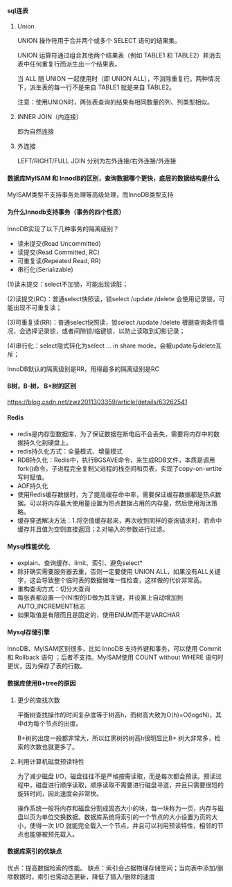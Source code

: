 #### sql连表

1. Union

   UNION 操作符用于合并两个或多个 SELECT 语句的结果集。

   UNION 运算符通过组合其他两个结果表（例如 TABLE1 和 TABLE2）并消去表中任何重复行而派生出一个结果表。

   当 ALL 随 UNION 一起使用时（即 UNION ALL），不消除重复行。两种情况下，派生表的每一行不是来自 TABLE1 就是来自 TABLE2。

   注意：使用UNION时，两张表查询的结果有相同数量的列、列类型相似。

2. INNER JOIN（内连接）

   即为自然连接

3. 外连接

   LEFT/RIGHT/FULL JOIN 分别为左外连接/右外连接/外连接

#### 数据库MyISAM 和 InnodB的区别，查询数据哪个更快，底层的数据结构是什么

MyISAM类型不支持事务处理等高级处理，而InnoDB类型支持

#### 为什么Innodb支持事务（事务的四个性质）

InnoDB实现了以下几种事务的隔离级别？
- 读未提交(Read Uncommitted)
- 读提交(Read Committed, RC)
- 可重复读(Repeated Read, RR)
- 串行化(Serializable)

(1)读未提交：select不加锁，可能出现读脏；

(2)读提交(RC)：普通select快照读，锁select /update /delete 会使用记录锁，可能出现不可重复读；

(3)可重复读(RR)：普通select快照读，锁select /update /delete 根据查询条件情况，会选择记录锁，或者间隙锁/临键锁，以防止读取到幻影记录；

(4)串行化：select隐式转化为select ... in share mode，会被update与delete互斥；

InnoDB默认的隔离级别是RR，用得最多的隔离级别是RC

#### B树，B-树， B+树的区别

https://blog.csdn.net/zwz2011303359/article/details/63262541

#### Redis

- redis是内存型数据库，为了保证数据在断电后不会丢失，需要将内存中的数据持久化到硬盘上。
- redis持久化方式：全量模式、增量模式
- RDB持久化：Redis中，执行BGSAVE命令，来生成RDB文件，本质是调用fork()命令，子进程完全复制父进程的栈空间和页表，实现了copy-on-wrtite写时赋值。
- AOF持久化
- 使用Redis缓存数据时，为了提高缓存命中率，需要保证缓存数据都是热点数据。可以将内存最大使用量设置为热点数据占用的内存量，然后使用淘汰策略。
- 缓存穿透解决方法：1.将空值缓存起来，再次收到同样的查询请求时，若命中缓存并且值为空则直接返回；2.对输入的参数进行过滤。

#### Mysql性能优化

- explain、查询缓存、limit、索引、避免select*
- 除非确实需要服务器去重，否则一定要使用 UNION ALL，如果没有ALL关键字，这会导致整个临时表的数据做唯一性检查，这样做的代价非常高。
- 重构查询方式：切分大查询
- 每张表都设置一个INI型的ID做为其主键，并设置上自动增加到AUTO_INCREMENT标志
- 如果取值是有限而且是固定的，使用ENUM而不是VARCHAR

#### Mysql存储引擎

InnoDB、MyISAM区别很多，比如 InnoDB 支持外键和事务，可以使用 Commit 和 Rollback 语句 ；后者不支持。MyISAM使用 COUNT without WHERE 语句时更优，因为保存了表的行数。

#### 数据库使用B+tree的原因

1. 更少的查找次数

   平衡树查找操作的时间复杂度等于树高h，而树高大致为O(h)=O(logdN)，其中d为每个节点的出度。

   B+树的出度一般都非常大，所以红黑树的树高h很明显比B+ 树大非常多，检索的次数也就更多了。

2. 利用计算机磁盘预读特性

   为了减少磁盘 I/O，磁盘往往不是严格按需读取，而是每次都会预读。预读过程中，磁盘进行顺序读取，顺序读取不需要进行磁盘寻道，并且只需要很短的旋转时间，因此速度会非常快。

   操作系统一般将内存和磁盘分割成固态大小的块，每一块称为一页，内存与磁盘以页为单位交换数据。数据库系统将索引的一个节点的大小设置为页的大小，使得一次 I/O 就能完全载入一个节点，并且可以利用预读特性，相邻的节点也能够被预先载入。

#### 数据库索引的优缺点

优点：提高数据检索的性能。 
缺点：索引会占据物理存储空间；当向表中添加/删除数据时，索引也需动态更新，降低了插入/删除的速度

